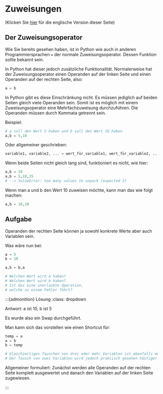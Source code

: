 # Zuweisungen
(Klicken Sie [hier](https://jensliebehenschel.github.io/ShortPythonIntro/en/assignments-in-python.html) für die englische Version dieser Seite)

## Der Zuweisungsoperator

Wie Sie bereits gesehen haben, ist in Python wie auch in anderen Programmiersprachen <code>&equals;</code> der normale Zuweisungsoperator. Dessen Funktion sollte bekannt sein.

In Python hat dieser jedoch zusätzliche Funktionalität.
Normalerweise hat der Zuweisungsoperator einen Operanden auf der linken Seite und einen Operanden auf der rechten Seite,
also:
```Python
a = b
```

In Python gibt es diese Einschränkung nicht. Es müssen jediglich auf beiden Seiten gleich viele Operanden sein. Somit ist es möglich mit einem Zuweisungsoperator eine Mehrfachzuweisung durchzuführen.
Die Operanden müssen durch Kommata getrennt sein.

Beispiel:
```Python
# a soll den Wert 5 haben und b soll den Wert 10 haben
a,b = 5,10
```
Oder allgemeiner geschrieben:
```Python
variable1, variable2, ... = wert_für_variable1, wert_für_variable2, ...
```

Wenn beide Seiten nicht gleich lang sind, funktioniert es nicht, wie hier:
```Python
a,b = 10
a,b = 5,10,15
# --> ValueError: too many values to unpack (expected 2)
```
Wenn man a und b den Wert 10 zuweisen möchte, kann man das wie folgt machen:
```Python
a,b = 10,10
```

## Aufgabe

Operanden der rechten Seite können ja sowohl konkrete Werte aber auch Variablen sein.

Was wäre nun bei:
```Python
a = 5
b = 10

a,b = b,a

# Welchen Wert wird a haben?
# Welchen Wert wird b haben?
# Ist das eine unerlaubte Operation, 
# welche zu einem Fehler führt?
```

:::{admonition} Lösung
:class: dropdown

Antwort: a ist 10, b ist 5

Es wurde also ein Swap durchgeführt.

Man kann sich das vorstellen wie einen Shortcut für:

```Python
temp = a
a = b
b = temp

# Gleichzeitiges Tauschen von drei oder mehr Variablen ist ebenfalls möglich.
# Der Tausch von zwei Variablen wird jedoch praktisch gesehen häufiger benötigt.
```

Allgemeiner formuliert:
Zunächst werden alle Operanden auf der rechten Seite komplett ausgewertet und 
danach den Variablen auf der linken Seite zugewiesen.

:::